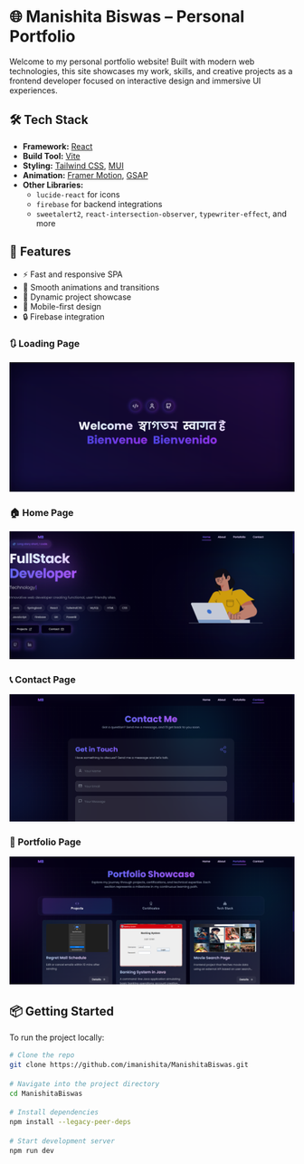 # 🌐 Manishita Biswas – Personal Portfolio

Welcome to my personal portfolio website! Built with modern web technologies, this site showcases my work, skills, and creative projects as a frontend developer focused on interactive design and immersive UI experiences.

## 🛠️ Tech Stack

- **Framework:** [React](https://react.dev/)
- **Build Tool:** [Vite](https://vitejs.dev/)
- **Styling:** [Tailwind CSS](https://tailwindcss.com/), [MUI](https://mui.com/)
- **Animation:** [Framer Motion](https://www.framer.com/motion/), [GSAP](https://gsap.com/)
- **Other Libraries:**
  - `lucide-react` for icons
  - `firebase` for backend integrations
  - `sweetalert2`, `react-intersection-observer`, `typewriter-effect`, and more

## 🚀 Features

- ⚡ Fast and responsive SPA
- 🎨 Smooth animations and transitions
- 💼 Dynamic project showcase
- 📱 Mobile-first design
- 🔒 Firebase integration


### 🔃 Loading Page  
![Loading Page](./public/Screenshots/loadingpage.png)

### 🏠 Home Page  
![Home Page](./public/Screenshots/homepage.png)

### 📞 Contact Page  
![Contact Page](./public/Screenshots/contactpage.png)

### 💼 Portfolio Page  
![Portfolio Page](./public/Screenshots/portfoliopage.png)

## 📦 Getting Started

To run the project locally:

```bash
# Clone the repo
git clone https://github.com/imanishita/ManishitaBiswas.git

# Navigate into the project directory
cd ManishitaBiswas

# Install dependencies
npm install --legacy-peer-deps

# Start development server
npm run dev

